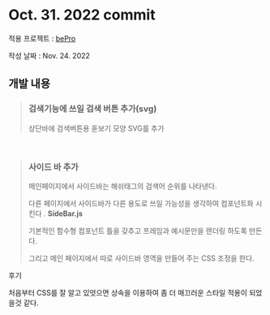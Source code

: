 # Oct. 31. 2022 commit

적용 프로젝트 : [bePro](https://github.com/kimhaechang1/bePro)

작성 날짜 : Nov. 24. 2022

## 개발 내용
> ### 검색기능에 쓰일 검색 버튼 추가(svg)
>
> 상단바에 검색버튼용 돋보기 모양 SVG를 추가

<br>

> ### 사이드 바 추가
> 
> 메인페이지에서 사이드바는 해쉬태그의 검색어 순위를 나타낸다.
>
> 다른 페이지에서 사이드바가 다른 용도로 쓰일 가능성을 생각하여 컴포넌트화 시킨다
> .
> **SideBar.js**
> 
> 기본적인 함수형 컴포넌트 틀을 갖추고 프레임과 예시문만을 렌더링 하도록 만든다.
> 
> 그리고 메인 페이지에서 따로 사이드바 영역을 만들어 주는 CSS 조정을 한다.

후기

처음부터 CSS를 잘 알고 있엇으면 상속을 이용하여 좀 더 매끄러운 스타일 적용이 되었을것 같다.
